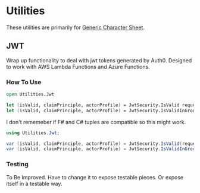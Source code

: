# Utilities

These utilities are primarily for [Generic Character Sheet](https://github.com/Rangoric/generic-character-sheet-website).

## JWT

Wrap up functionality to deal with jwt tokens generated by Auth0. Designed to work with AWS Lambda Functions and Azure Functions.

### How To Use

```fsharp
open Utilities.Jwt

let (isValid, claimPrinciple, actorProfile) = JwtSecurity.IsValid request//(request:HttpRequest)
let (isValid, claimPrinciple, actorProfile) = JwtSecurity.IsValidInGroups request groupList//(request:HttpRequest) (groupList:string list)
```

I don't rememeber if F# and C# tuples are compatible so this might work.

```csharp
using Utilities.Jwt;

var (isValid, claimPrinciple, actorProfile) = JwtSecurity.IsValid(request);
var (isValid, claimPrinciple, actorProfile) = JwtSecurity.IsValidInGroups(request, groupList);
```

### Testing

To Be Improved. Have to change it to expose testable pieces. Or expose itself in a testable way.
